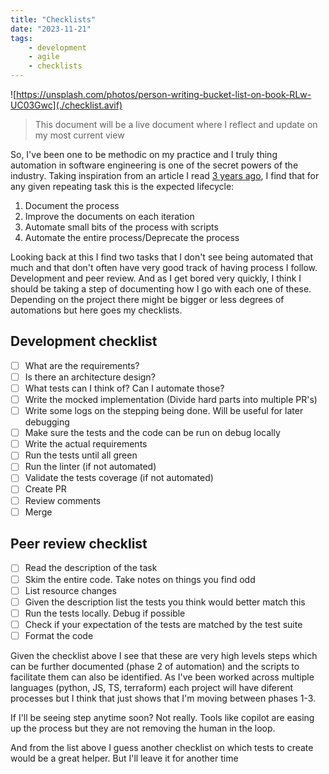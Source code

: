 ```yaml
---
title: "Checklists"
date: "2023-11-21"
tags: 
    - development
    - agile
    - checklists
---
```


![https://unsplash.com/photos/person-writing-bucket-list-on-book-RLw-UC03Gwc](./checklist.avif)

> This document will be a live document where I reflect and update on my most current view

So, I've been one to be methodic on my practice and I truly thing automation in software engineering is one of the secret powers of the industry. Taking inspiration from an article I read [3 years ago](https://blog.acolyer.org/2020/01/08/ironies-of-automation/), I find that for any given repeating task this is the expected lifecycle:

1. Document the process
2. Improve the documents on each iteration
3. Automate small bits of the process with scripts
4. Automate the entire process/Deprecate the process

Looking back at this I find two tasks that I don't see being automated that much and that don't often have very good track of having process I follow. Development and peer review. And as I get bored very quickly, I think I should be taking a step of documenting how I go with each one of these. Depending on the project there might be bigger or less degrees of automations but here goes my checklists.

## Development checklist

- [ ] What are the requirements?
- [ ] Is there an architecture design?
- [ ] What tests can I think of? Can I automate those?
- [ ] Write the mocked implementation (Divide hard parts into multiple PR's)
- [ ] Write some logs on the stepping being done. Will be useful for later debugging
- [ ] Make sure the tests and the code can be run on debug locally
- [ ] Write the actual requirements
- [ ] Run the tests until all green
- [ ] Run the linter (if not automated)
- [ ] Validate the tests coverage (if not automated)
- [ ] Create PR
- [ ] Review comments
- [ ] Merge

## Peer review checklist

- [ ] Read the description of the task
- [ ] Skim the entire code. Take notes on things you find odd
- [ ] List resource changes
- [ ] Given the description list the tests you think would better match this
- [ ] Run the tests locally. Debug if possible
- [ ] Check if your expectation of the tests are matched by the test suite
- [ ] Format the code

Given the checklist above I see that these are very high levels steps which can be further documented (phase 2 of automation) and the scripts to facilitate them can also be identified. As I've been worked across multiple languages (python, JS, TS, terraform) each project will have diferent processes but I think that just shows that I'm moving  between phases 1-3.

If I'll be seeing step anytime soon? Not really. Tools like copilot are easing up the process but they are not removing the human in the loop.

And from the list above I guess another checklist on which tests to create would be a great helper. But I'll leave it for another time
